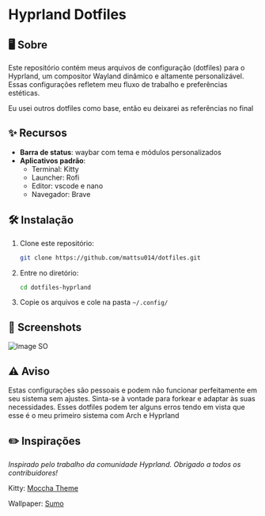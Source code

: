 # Hyprland Dotfiles

## 🖥️ Sobre
Este repositório contém meus arquivos de configuração (dotfiles) para o Hyprland, um compositor Wayland dinâmico e altamente personalizável. Essas configurações refletem meu fluxo de trabalho e preferências estéticas.

Eu usei outros dotfiles como base, então eu deixarei as referências no final

## ✨ Recursos
- **Barra de status**: waybar com tema e módulos personalizados
- **Aplicativos padrão**:
  - Terminal: Kitty
  - Launcher: Rofi
  - Editor: vscode e nano
  - Navegador: Brave

## 🛠️ Instalação
1. Clone este repositório:
   ```bash
   git clone https://github.com/mattsu014/dotfiles.git
   ```
2. Entre no diretório:
   ```bash
   cd dotfiles-hyprland
   ```
3. Copie os arquivos e cole na pasta `~/.config/`

## 🎨 Screenshots
![Image SO](https://dev-to-uploads.s3.amazonaws.com/uploads/articles/lcdpobqephhiucfgzihs.png)


## ⚠️ Aviso
Estas configurações são pessoais e podem não funcionar perfeitamente em seu sistema sem ajustes. Sinta-se à vontade para forkear e adaptar às suas necessidades.
Esses dotfiles podem ter alguns erros tendo em vista que esse é o meu primeiro sistema com Arch e Hyprland

## ✏️ Inspirações 
*Inspirado pelo trabalho da comunidade Hyprland. Obrigado a todos os contribuidores!*

Kitty: [Moccha Theme](https://github.com/catppuccin/kitty/blob/main/mocha.conf)

Wallpaper: [Sumo](https://x.com/desconjurado/status/1543281129385594881)
